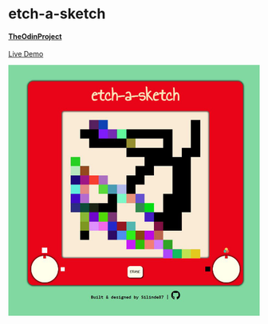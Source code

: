# etch-a-sketch

#### [TheOdinProject](https://www.theodinproject.com/)

[Live Demo](https://silinde87.github.io/top-etch-a-sketch/)

[![Watch the video](https://github.com/Silinde87/repo-media/blob/main/images/screen-etch2.JPG?raw=true)](https://www.youtube.com/watch?v=ebZDhBd2rDI)
